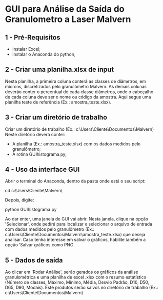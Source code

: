 # GUI para Análise da Saída do Granulometro a Laser Malvern

## 1 - Pré-Requisitos

* Instalar Excel;
* Instalar o Anaconda do python;

## 2 - Criar uma planilha.xlsx de input

Nesta planilha, a primeira coluna conterá as classes de diâmetros, em mícrons, discretizados pelo granulômetro Malvern. As demais colunas deverão conter o percentual de cada classe diâmetros, onde o cabeçalho de cada coluna deve ser o nome ou código da amostra. 
Aqui segue uma planilha teste de referência (Ex.: amostra_teste.xlsx).

## 3 - Criar um diretório de trabalho

Criar um diretório de trabalho (Ex.: c:\Users\Cliente\Documentos\Malvern\)
Neste diretório deverá conter:

* A planilha (Ex.: amostra_teste.xlsx) com os dados medidos pelo granulômetro;
* A rotina GUIhistograma.py;

## 4 - Uso da interface GUI

Abrir o terminal do Anaconda, dentro da pasta onde está o seu script:

cd c:\Users\Cliente\Malvern\

Depois, digite:

python GUIhistograma.py

Ao dar enter, uma janela do GUI vai abrir. Nesta janela, clique na opção 'Selecionar', onde pedirá para localizar e selecionar o arquivo de entrada com dados medidos pelo granulômetro (Ex.: c:\Users\Cliente\Documentos\Malvern\amostra_teste.xlsx) que deseja analisar.
Caso tenha interesse em salvar o gráficos, habilite também a opção 'Salvar gráficos como PNG'.

## 5 - Dados de saída

Ao clicar em 'Rodar Análise', serão gerados os gráficos da análise granulométrica e uma planilha de excel .xlsx com o resumo estatístico (Número de classes, Máximo, Mínimo, Média, Desvio Padrão, D10, D50, D65, D90, Modais). Este produtos serão salvos no diretório de trabalho (Ex.: c:\Users\Cliente\Documentos\Malvern\)
